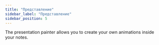 ```yaml
---
title: "Представление"
sidebar_label: "Представление"
sidebar_position: 5
---
```


The presentation painter allows you to create your own animations inside your notes.
